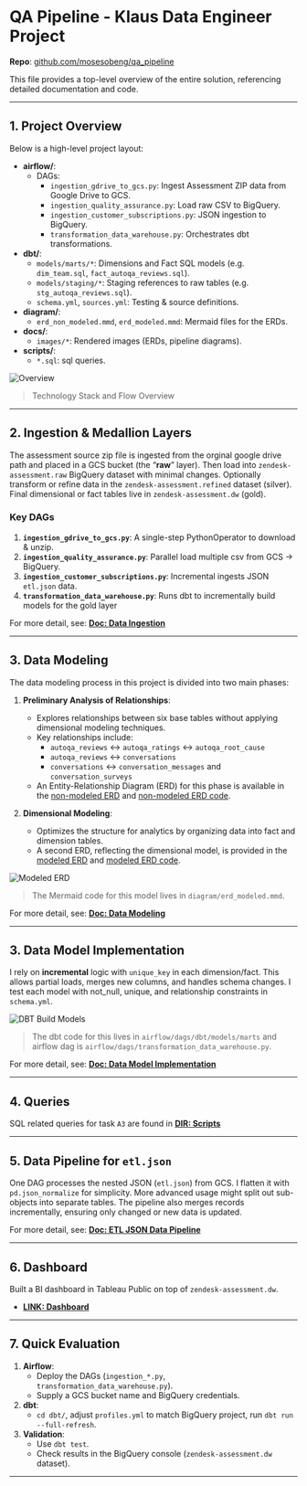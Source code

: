 


# QA Pipeline - Klaus Data Engineer Project

**Repo**: [github.com/mosesobeng/qa_pipeline](https://github.com/mosesobeng/qa_pipeline)

This file provides a top-level overview of the entire solution, referencing detailed documentation and code.

---

## 1. Project Overview

Below is a high-level project layout:

- **airflow/**:
  - DAGs: 
    - `ingestion_gdrive_to_gcs.py`: Ingest Assessment ZIP data from Google Drive to GCS.
    - `ingestion_quality_assurance.py`: Load raw CSV to BigQuery.
    - `ingestion_customer_subscriptions.py`: JSON ingestion to BigQuery.
    - `transformation_data_warehouse.py`: Orchestrates dbt transformations.
- **dbt/**:
  - `models/marts/*`: Dimensions and Fact SQL models (e.g. `dim_team.sql`, `fact_autoqa_reviews.sql`).
  - `models/staging/*`: Staging references to raw tables (e.g. `stg_autoqa_reviews.sql`).
  - `schema.yml`, `sources.yml`: Testing & source definitions.
- **diagram/**:
  - `erd_non_modeled.mmd`, `erd_modeled.mmd`: Mermaid files for the ERDs.
- **docs/**:
  - `images/*`: Rendered images (ERDs, pipeline diagrams).
- **scripts/**:
    - `*.sql`: sql queries.

![Overview](docs/images/overview.png "Overview")
> Technology Stack and Flow Overview
---

## 2. Ingestion & Medallion Layers

The assessment source zip file is ingested from the orginal google drive path and placed in a GCS bucket (the “**raw**” layer). Then load into `zendesk-assessment.raw` BigQuery dataset with minimal changes. Optionally transform or refine data in the `zendesk-assessment.refined` dataset (silver). Final dimensional or fact tables live in `zendesk-assessment.dw` (gold).

### Key DAGs
1. **`ingestion_gdrive_to_gcs.py`**: A single-step PythonOperator to download & unzip.  
2. **`ingestion_quality_assurance.py`**: Parallel load multiple csv from GCS → BigQuery.  
3. **`ingestion_customer_subscriptions.py`**: Incremental ingests JSON `etl.json` data.  
4. **`transformation_data_warehouse.py`**: Runs dbt to incrementally build models for the gold layer 

For more detail, see:
 **[Doc: Data Ingestion](docs/data_ingestion.md)**

---

## 3. Data Modeling

The data modeling process in this project is divided into two main phases:

1. **Preliminary Analysis of Relationships**:
   - Explores relationships between six base tables without applying dimensional modeling techniques.
   - Key relationships include:
     - `autoqa_reviews` ↔ `autoqa_ratings` ↔ `autoqa_root_cause`
     - `autoqa_reviews` ↔ `conversations`
     - `conversations` ↔ `conversation_messages` and `conversation_surveys`
   - An Entity-Relationship Diagram (ERD) for this phase is available in the [non-modeled ERD](docs/images/erd_non_modeled.png) and [non-modeled ERD code](diagram/erd_non_modeled.mmd).

2. **Dimensional Modeling**:
   - Optimizes the structure for analytics by organizing data into fact and dimension tables.
   - A second ERD, reflecting the dimensional model, is provided in the [modeled ERD](docs/images/erd_modeled.png) and [modeled ERD code](diagram/erd_modeled.mmd).

![Modeled ERD](docs/images/erd_modeled.png "Modeled ERD")

> The Mermaid code for this model lives in `diagram/erd_modeled.mmd`.

For more detail, see:
 **[Doc: Data Modeling](docs/data_model.md)**


---

## 3. Data Model Implementation

I rely on **incremental** logic with `unique_key` in each dimension/fact. This allows partial loads, merges new columns, and handles schema changes. I test each model with not_null, unique, and relationship constraints in `schema.yml`.

![DBT Build Models](docs/images/transformation_dag.png "DBT Build Models")

> The dbt code for this lives in `airflow/dags/dbt/models/marts` and airflow dag is `airflow/dags/transformation_data_warehouse.py`.

For more detail, see:
 **[Doc: Data Model Implementation](docs/data_model_implementation.md)**

---

## 4. Queries 

SQL related queries for task `A3` are found in **[DIR: Scripts](scripts/)**

---

## 5. Data Pipeline for `etl.json`

One DAG processes the nested JSON (`etl.json`) from GCS. I flatten it with `pd.json_normalize` for simplicity. More advanced usage might split out sub-objects into separate tables. The pipeline also merges records incrementally, ensuring only changed or new data is updated.


For more detail, see:
 **[Doc: ETL JSON Data Pipeline](docs/data_pipeline_for_json_file.md)**

---

## 6. Dashboard 

Built a BI dashboard in Tableau Public on top of `zendesk-assessment.dw`. 

- **[LINK: Dashboard ](https://public.tableau.com/app/profile/moses.obeng/viz/qa_dashboard/Sheet1?publish=yes)**

---

## 7. Quick Evaluation

1. **Airflow**:  
   - Deploy the DAGs (`ingestion_*.py`, `transformation_data_warehouse.py`).  
   - Supply a GCS bucket name and BigQuery credentials.
2. **dbt**:  
   - `cd dbt/`, adjust `profiles.yml` to match BigQuery project, run `dbt run --full-refresh`.  
3. **Validation**:  
   - Use `dbt test`.  
   - Check results in the BigQuery console (`zendesk-assessment.dw` dataset).  



---


